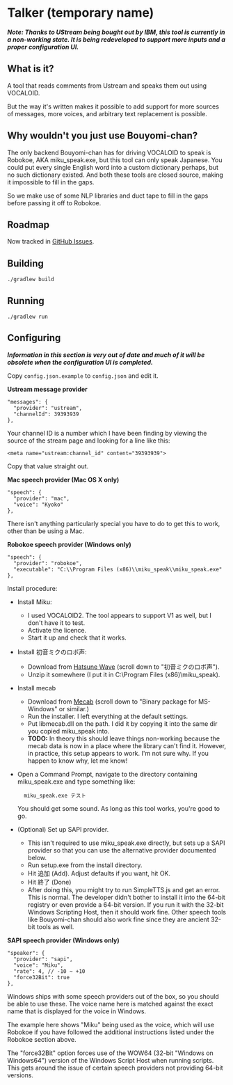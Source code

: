 Talker (temporary name)
=======================

***Note: Thanks to UStream being bought out by IBM, this tool is currently in a
non-working state. It is being redeveloped to support more inputs and a proper
configuration UI.***

What is it?
-----------

A tool that reads comments from Ustream and speaks them out using VOCALOID.

But the way it's written makes it possible to add support for more sources of messages,
more voices, and arbitrary text replacement is possible.

Why wouldn't you just use Bouyomi-chan?
---------------------------------------

The only backend Bouyomi-chan has for driving VOCALOID to speak is Robokoe, AKA miku_speak.exe,
but this tool can only speak Japanese. You could put every single English word into a custom
dictionary perhaps, but no such dictionary existed.
And both these tools are closed source, making it impossible to fill in the gaps.

So we make use of some NLP libraries and duct tape to fill in the gaps before passing it off to
Robokoe.

Roadmap
-------

Now tracked in [GitHub Issues](https://github.com/hakanai/talker/issues).

Building
--------

`./gradlew build`

Running
-------

`./gradlew run`

Configuring
-----------

***Information in this section is very out of date and much of it will be obsolete
when the configuration UI is completed.***

Copy `config.json.example` to `config.json` and edit it.

**Ustream message provider**

    "messages": {
      "provider": "ustream",
      "channelId": 39393939
    },

Your channel ID is a number which I have been finding by viewing the source of the stream page and looking for a line like this:

    <meta name="ustream:channel_id" content="39393939">

Copy that value straight out.

**Mac speech provider (Mac OS X only)**

    "speech": {
      "provider": "mac",
      "voice": "Kyoko"
    },

There isn't anything particularly special you have to do to get this to work, other than be using a Mac.

**Robokoe speech provider (Windows only)**

    "speech": {
      "provider": "robokoe",
      "executable": "C:\\Program Files (x86)\\miku_speak\\miku_speak.exe"
    },

Install procedure:

* Install Miku:
    * I used VOCALOID2. The tool appears to support V1 as well, but I don't have it to test.
    * Activate the licence.
    * Start it up and check that it works.
* Install 初音ミクのロボ声:
    * Download from [Hatsune Wave](http://www.geocities.jp/hatsune_wave/) (scroll down to "初音ミクのロボ声").
    * Unzip it somewhere (I put it in C:\Program Files (x86)\miku_speak\).
* Install mecab
    * Download from [Mecab](http://mecab.googlecode.com/svn/trunk/mecab/doc/index.html) (scroll down to "Binary package for MS-Windows" or similar.)
    * Run the installer. I left everything at the default settings.
    * Put libmecab.dll on the path. I did it by copying it into the same dir you copied miku_speak into.
    * **TODO:** In theory this should leave things non-working because the mecab data is now in a place where the library can't find it. However, in practice, this setup appears to work. I'm not sure why. If you happen to know why, let me know!
* Open a Command Prompt, navigate to the directory containing miku_speak.exe and type something like:

        miku_speak.exe テスト

    You should get some sound. As long as this tool works, you're good to go.
* (Optional) Set up SAPI provider.
    * This isn't required to use miku_speak.exe directly, but sets up a SAPI provider so that you can use
      the alternative provider documented below.
    * Run setup.exe from the install directory.
    * Hit 追加 (Add). Adjust defaults if you want, hit OK.
    * Hit 終了 (Done)
    * After doing this, you might try to run SimpleTTS.js and get an error. This is normal.
      The developer didn't bother to install it into the 64-bit registry or even provide a 64-bit version.
      If you run it with the 32-bit Windows Scripting Host, then it should work fine.
      Other speech tools like Bouyomi-chan should also work fine since they are ancient 32-bit tools as well.

**SAPI speech provider (Windows only)**

    "speaker": {
      "provider": "sapi",
      "voice": "Miku",
      "rate": 4, // -10 ~ +10
      "force32Bit": true
    },

Windows ships with some speech providers out of the box, so you should be able to use these.
The voice name here is matched against the exact name that is displayed for the voice in Windows.

The example here shows "Miku" being used as the voice, which will use Robokoe if you have followed
the additional instructions listed under the Robokoe section above.

The "force32Bit" option forces use of the WOW64 (32-bit "Windows on Windows64") version of the
Windows Script Host when running scripts. This gets around the issue of certain speech providers
not providing 64-bit versions.

